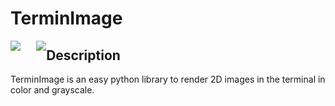 # TerminImage

<div>
    <img src="https://img.shields.io/github/issues/HeisenDelta/termin-image" style="float:left;">
    <img src="https://img.shields.io/github/license/HeisenDelta/termin-image" style="float:left; margin-left: 5%;">
</div>

<h2>Description</h2>

TerminImage is an easy python library to render 2D images in the terminal in color and grayscale.
